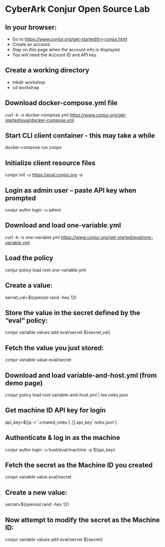 # CyberArk Conjur Open Source Lab

## In your browser:
 - Go to https://www.conjur.org/get-started/try-conjur.html
 - Create an account.
 - Stay on this page when the account info is displayed.
 - You will need the Account ID and API key.


## Create a working directory
- mkdir workshop
- cd workshop

## Download docker-compose.yml file
curl -k -o docker-compose.yml https://www.conjur.org/get-started/eval/docker-compose.yml

## Start CLI client container - this may take a while
docker-compose run conjur

## Initialize client resource files
conjur init -u https://eval.conjur.org -a <Account-ID-from-browser>

## Login as admin user – paste API key when prompted
conjur authn login -u admin

##  Download and load one-variable.yml
curl -k -o one-variable.yml https://www.conjur.org/get-started/eval/one-variable.yml

## Load the policy
conjur policy load root one-variable.yml

## Create a value:
secret_val=$(openssl rand -hex 12)

## Store the value in the secret defined by the “eval” policy:
conjur variable values add eval/secret ${secret_val}

## Fetch the value you just stored:
conjur variable value eval/secret

## Download and load variable-and-host.yml (from demo page)
conjur policy load root variable-and-host.yml | tee roles.json

## Get machine ID API key for login
api_key=$(jq -r '.created_roles | .[].api_key' roles.json')

## Authenticate & log in as the machine 
conjur authn login -u host/eval/machine -p ${api_key}

## Fetch the secret as the Machine ID you created
conjur variable value eval/secret

## Create a new value:
secret=$(openssl rand -hex 12)

## Now attempt to modify the secret as the Machine ID:
conjur variable values add eval/secret ${secret}
